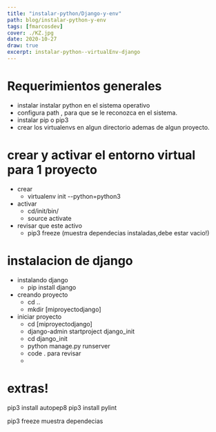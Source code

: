 ```yaml
---
title: "instalar-python/Django-y-env"
path: blog/instalar-python-y-env
tags: [fmarcosdev]
cover: ./KZ.jpg
date: 2020-10-27
draw: true
excerpt: instalar-python--virtualEnv-django
---
```


# Requerimientos generales

- instalar instalar python en el sistema operativo 
- configura path , para que se le reconozca en el sistema.
- instalar pip o pip3
- crear los virtualenvs en algun directorio ademas de algun proyecto.


# crear y activar el entorno virtual para 1 proyecto
- crear 
    - virtualenv init --python=python3 
- activar
    - cd/init/bin/
    - source activate
- revisar que este activo
    - pip3 freeze (muestra dependecias instaladas,debe estar vacio!)

# instalacion de django
- instalando django
    - pip install django
- creando proyecto
    - cd .. 
    - mkdir [miproyectodjango]
- iniciar proyecto
    - cd [miproyectodjango]
    - django-admin startproject django_init
    - cd django_init
    - python manage.py runserver
    - code . para revisar
    - 
# extras!
pip3 install autopep8
pip3 install pylint



pip3 freeze muestra dependecias